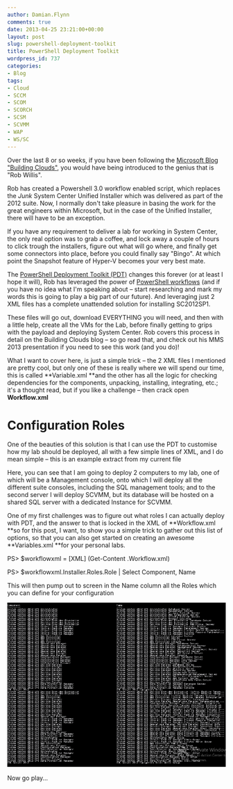 ```yaml
---
author: Damian.Flynn
comments: true
date: 2013-04-25 23:21:00+00:00
layout: post
slug: powershell-deployment-toolkit
title: PowerShell Deployment Toolkit
wordpress_id: 737
categories:
- Blog
tags:
- Cloud
- SCCM
- SCOM
- SCORCH
- SCSM
- SCVMM
- WAP
- WS/SC
---
```


Over the last 8 or so weeks, if you have been following the [Microsoft Blog "Building Clouds",](http://blogs.technet.com/b/privatecloud/archive/tags/deployment+track/) you would have being introduced to the genius that is "Rob Willis".

Rob has created a Powershell 3.0 workflow enabled script, which replaces the *Junk* System Center Unified Installer which was delivered as part of the 2012 suite. Now, I normally don't take pleasure in basing the work for the great engineers within Microsoft, but in the case of the Unified Installer, there will have to be an exception.

If you have any requirement to deliver a lab for working in System Center, the only real option was to grab a coffee, and lock away a couple of hours to click trough the installers, figure out what will go where, and finally get some connectors into place, before you could finally say "Bingo". At which point the Snapshot feature of Hyper-V becomes your very best mate.

The [PowerShell Deployment Toolkit (PDT)](http://blogs.technet.com/b/privatecloud/archive/2013/03/25/deployment-pdt-2-4-is-now-available-on-the-technet-gallery.aspx) changes this forever (or at least I hope it will), Rob has leveraged the power of [PowerShell workflows](http://blogs.technet.com/b/heyscriptingguy/archive/2012/12/26/powershell-workflows-the-basics.aspx) (and if you have no idea what I'm speaking about – start researching and mark my words this is going to play a big part of our future). And leveraging just 2 XML files has a complete unattended solution for installing SC2012SP1.

These files will go out, download EVERYTHING you will need, and then with a little help, create all the VMs for the Lab, before finally getting to grips with the payload and deploying System Center. Rob covers this process in detail on the Building Clouds blog – so go read that, and check out his MMS 2013 presentation if you need to see this work (and you do)!

What I want to cover here, is just a simple trick – the 2 XML files I mentioned are pretty cool, but only one of these is really where we will spend our time, this is called **Variable.xml **and the other has all the logic for checking dependencies for the components, unpacking, installing, integrating, etc.; it's a thought read, but if you like a challenge – then crack open **Workflow.xml**


# Configuration Roles


One of the beauties of this solution is that I can use the PDT to customise how my lab should be deployed, all with a few simple lines of XML, and I do mean simple – this is an example extract from my current file

<!-- Management Console -->


<Role
Name="System Center 2012 SP1 Virtual Machine Manager Console"
Server="PDC-Console.diginerve.lab" ></Role>


<Role
Name="System Center 2012 SP1 Orchestrator Runbook Designer"
Server="PDC-Console.diginerve.lab" ></Role>


<Role
Name="System Center 2012 SP1 Operations Manager Console"
Server="PDC-Console.diginerve.lab" ></Role>


<Role
Name="System Center 2012 SP1 Service Manager Console"
Server="PDC-Console.diginerve.lab" ></Role>


<Role
Name="SQL Server 2012 Management Tools"
Server="PDC-Console.diginerve.lab" ></Role>


<Role
Name="System Center 2012 SP1 Configuration Manager Console"
Server="PDC-Console.diginerve.lab" ></Role>


<!-- Virtual Machine Manager -->


<Role
Name="System Center 2012 SP1 Virtual Machine Manager Database Server"
Server="PDC-SQL2012.diginerve.lab"
Instance="SCVMM"></Role>


<Role
Name="System Center 2012 SP1 Virtual Machine Manager Management Server"
Server="PDC-SC-VMM.diginerve.lab" ></Role>


Here, you can see that I am going to deploy 2 computers to my lab, one of which will be a Management console, onto which I will deploy all the different suite consoles, including the SQL management tools; and to the second server I will deploy SCVMM, but its database will be hosted on a shared SQL server with a dedicated Instance for SCVMM.

One of my first challenges was to figure out what roles I can actually deploy with PDT, and the answer to that is locked in the XML of **Workflow.xml **so for this post, I want, to show you a simple trick to gather out this list of options, so that you can also get started on creating an awesome **Variables.xml **for your personal labs.

PS> $workflowxml = [XML] (Get-Content .Workflow.xml)


PS> $workflowxml.Installer.Roles.Role | Select Component, Name


This will then pump out to screen in the Name column all the Roles which you can define for your configuration

![](/Media/2013/04/042513_1133_PowerShellD1.png)

Now go play…
